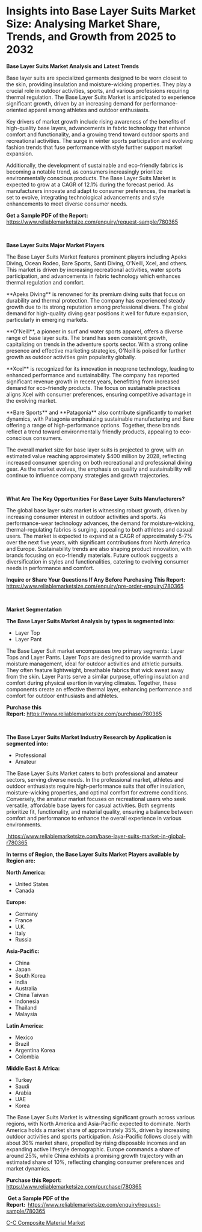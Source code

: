 <p><h1>Insights into Base Layer Suits Market Size: Analysing Market Share, Trends, and Growth from 2025 to 2032</h1></p><p><strong>Base Layer Suits Market Analysis and Latest Trends</strong></p>
<p><p>Base layer suits are specialized garments designed to be worn closest to the skin, providing insulation and moisture-wicking properties. They play a crucial role in outdoor activities, sports, and various professions requiring thermal regulation. The Base Layer Suits Market is anticipated to experience significant growth, driven by an increasing demand for performance-oriented apparel among athletes and outdoor enthusiasts.</p><p>Key drivers of market growth include rising awareness of the benefits of high-quality base layers, advancements in fabric technology that enhance comfort and functionality, and a growing trend toward outdoor sports and recreational activities. The surge in winter sports participation and evolving fashion trends that fuse performance with style further support market expansion.</p><p>Additionally, the development of sustainable and eco-friendly fabrics is becoming a notable trend, as consumers increasingly prioritize environmentally conscious products. The Base Layer Suits Market is expected to grow at a CAGR of 12.1% during the forecast period. As manufacturers innovate and adapt to consumer preferences, the market is set to evolve, integrating technological advancements and style enhancements to meet diverse consumer needs.</p></p>
<p><strong>Get a Sample PDF of the Report:&nbsp;</strong> <a href="https://www.reliablemarketsize.com/enquiry/request-sample/780365?utm_campaign=3226&utm_medium=2&utm_source=Github&utm_content=ia&utm_term=26032025&utm_id=base-layer-suits">https://www.reliablemarketsize.com/enquiry/request-sample/780365</a></p>
<p>&nbsp;</p>
<p><strong>Base Layer Suits Major Market Players</strong></p>
<p><p>The Base Layer Suits Market features prominent players including Apeks Diving, Ocean Rodeo, Bare Sports, Santi Diving, O'Neill, Xcel, and others. This market is driven by increasing recreational activities, water sports participation, and advancements in fabric technology which enhances thermal regulation and comfort.</p><p>**Apeks Diving** is renowned for its premium diving suits that focus on durability and thermal protection. The company has experienced steady growth due to its strong reputation among professional divers. The global demand for high-quality diving gear positions it well for future expansion, particularly in emerging markets.</p><p>**O'Neill**, a pioneer in surf and water sports apparel, offers a diverse range of base layer suits. The brand has seen consistent growth, capitalizing on trends in the adventure sports sector. With a strong online presence and effective marketing strategies, O'Neill is poised for further growth as outdoor activities gain popularity globally.</p><p>**Xcel** is recognized for its innovation in neoprene technology, leading to enhanced performance and sustainability. The company has reported significant revenue growth in recent years, benefitting from increased demand for eco-friendly products. The focus on sustainable practices aligns Xcel with consumer preferences, ensuring competitive advantage in the evolving market.</p><p>**Bare Sports** and **Patagonia** also contribute significantly to market dynamics, with Patagonia emphasizing sustainable manufacturing and Bare offering a range of high-performance options. Together, these brands reflect a trend toward environmentally friendly products, appealing to eco-conscious consumers.</p><p>The overall market size for base layer suits is projected to grow, with an estimated value reaching approximately $400 million by 2028, reflecting increased consumer spending on both recreational and professional diving gear. As the market evolves, the emphasis on quality and sustainability will continue to influence company strategies and growth trajectories.</p></p>
<p>&nbsp;</p>
<p><strong>What Are The Key Opportunities For Base Layer Suits Manufacturers?</strong></p>
<p><p>The global base layer suits market is witnessing robust growth, driven by increasing consumer interest in outdoor activities and sports. As performance-wear technology advances, the demand for moisture-wicking, thermal-regulating fabrics is surging, appealing to both athletes and casual users. The market is expected to expand at a CAGR of approximately 5-7% over the next five years, with significant contributions from North America and Europe. Sustainability trends are also shaping product innovation, with brands focusing on eco-friendly materials. Future outlook suggests a diversification in styles and functionalities, catering to evolving consumer needs in performance and comfort.</p></p>
<p><strong>Inquire or Share Your Questions If Any Before Purchasing This Report:</strong> <a href="https://www.reliablemarketsize.com/enquiry/pre-order-enquiry/780365?utm_campaign=3226&utm_medium=2&utm_source=Github&utm_content=ia&utm_term=26032025&utm_id=base-layer-suits">https://www.reliablemarketsize.com/enquiry/pre-order-enquiry/780365</a></p>
<p>&nbsp;</p>
<p><strong>Market Segmentation</strong></p>
<p><strong>The Base Layer Suits Market Analysis by types is segmented into:</strong></p>
<p><ul><li>Layer Top</li><li>Layer Pant</li></ul></p>
<p><p>The Base Layer Suit market encompasses two primary segments: Layer Tops and Layer Pants. Layer Tops are designed to provide warmth and moisture management, ideal for outdoor activities and athletic pursuits. They often feature lightweight, breathable fabrics that wick sweat away from the skin. Layer Pants serve a similar purpose, offering insulation and comfort during physical exertion in varying climates. Together, these components create an effective thermal layer, enhancing performance and comfort for outdoor enthusiasts and athletes.</p></p>
<p><strong>Purchase this Report:&nbsp;</strong><a href="https://www.reliablemarketsize.com/purchase/780365?utm_campaign=3226&utm_medium=2&utm_source=Github&utm_content=ia&utm_term=26032025&utm_id=base-layer-suits">https://www.reliablemarketsize.com/purchase/780365</a></p>
<p>&nbsp;</p>
<p><strong>The Base Layer Suits Market Industry Research by Application is segmented into:</strong></p>
<p><ul><li>Professional</li><li>Amateur</li></ul></p>
<p><p>The Base Layer Suits Market caters to both professional and amateur sectors, serving diverse needs. In the professional market, athletes and outdoor enthusiasts require high-performance suits that offer insulation, moisture-wicking properties, and optimal comfort for extreme conditions. Conversely, the amateur market focuses on recreational users who seek versatile, affordable base layers for casual activities. Both segments prioritize fit, functionality, and material quality, ensuring a balance between comfort and performance to enhance the overall experience in various environments.</p></p>
<p><a href="https://www.reliablemarketsize.com/base-layer-suits-market-in-global-r780365?utm_campaign=3226&utm_medium=2&utm_source=Github&utm_content=ia&utm_term=26032025&utm_id=base-layer-suits">&nbsp;https://www.reliablemarketsize.com/base-layer-suits-market-in-global-r780365</a></p>
<p><strong>In terms of Region, the Base Layer Suits Market Players available by Region are:</strong></p>
<p>
    <p> <strong> North America: </strong>
        <ul>
            <li>United States</li>
            <li>Canada</li>
        </ul>
        </p> 
    <p> <strong> Europe: </strong>
        <ul>
            <li>Germany</li>
            <li>France</li>
            <li>U.K.</li>
            <li>Italy</li>
            <li>Russia</li>
        </ul>
        </p> 
    <p> <strong> Asia-Pacific: </strong>
        <ul>
            <li>China</li>
            <li>Japan</li>
            <li>South Korea</li>
            <li>India</li>
            <li>Australia</li>
            <li>China Taiwan</li>
            <li>Indonesia</li>
            <li>Thailand</li>
            <li>Malaysia</li>
        </ul>
        </p> 
    <p> <strong> Latin America: </strong>
        <ul>
            <li>Mexico</li>
            <li>Brazil</li>
            <li>Argentina Korea</li>
            <li>Colombia</li>
        </ul>
        </p> 
    <p> <strong> Middle East & Africa: </strong>
        <ul>
            <li>Turkey</li>
            <li>Saudi</li>
            <li>Arabia</li>
            <li>UAE</li>
            <li>Korea</li>
        </ul>
    </p>
    </p>
<p><p>The Base Layer Suits Market is witnessing significant growth across various regions, with North America and Asia-Pacific expected to dominate. North America holds a market share of approximately 35%, driven by increasing outdoor activities and sports participation. Asia-Pacific follows closely with about 30% market share, propelled by rising disposable incomes and an expanding active lifestyle demographic. Europe commands a share of around 25%, while China exhibits a promising growth trajectory with an estimated share of 10%, reflecting changing consumer preferences and market dynamics.</p></p>
<p><strong>Purchase this Report: </strong><a href="https://www.reliablemarketsize.com/purchase/780365?utm_campaign=3226&utm_medium=2&utm_source=Github&utm_content=ia&utm_term=26032025&utm_id=base-layer-suits">https://www.reliablemarketsize.com/purchase/780365</a></p>
<p>&nbsp;<strong>Get a Sample PDF of the Report:&nbsp;&nbsp;</strong><a href="https://www.reliablemarketsize.com/enquiry/request-sample/780365?utm_campaign=3226&utm_medium=2&utm_source=Github&utm_content=ia&utm_term=26032025&utm_id=base-layer-suits">https://www.reliablemarketsize.com/enquiry/request-sample/780365</a></p>
<p><strong></strong></p>
<p><p><a href="https://github.com/akermigarib/Market-Research-Report-List-1/blob/main/c-c-composite-material-market.md?utm_campaign=3226&utm_medium=2&utm_source=Github&utm_content=ia&utm_term=26032025&utm_id=base-layer-suits">C-C Composite Material Market</a></p></p>